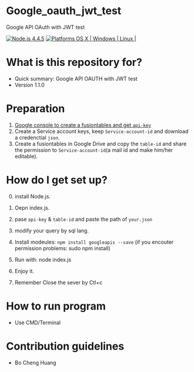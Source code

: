 # Google_oauth_jwt_test
Google API OAuth with JWT test

[![Node.js 4.4.5](https://img.shields.io/badge/Node.js-4.4.5-orange.svg)](https://nodejs.org/en/)
[![Platforms OS X | Windows | Linux |](https://img.shields.io/badge/Platforms-OS%20X%20%7C%20Windows%20%7C%20Linux%20-lightgray.svg)](https://nodejs.org/en/)

# What is this repository for? ###

* Quick summary: Google API OAUTH with JWT test
* Version 1.1.0

# Preparation ###

1. [Google console to create a fusiontables and get `api-key`](https://console.developers.google.com)
2. Create a Service account keys, keep `Service-account-id` and download a credenctial `json`.
3. Create a fusiontables in Google Drive and copy the `table-id` and share the permission to `Service-account-id`(a mail id and make him/her editable).

# How do I get set up? ###

0. install Node.js.

1. Oepn index.js.

2. pase `api-key` & `table-id` and paste the path of `your.json`

3. modify your query by sql lang.

5. Install modeules: 
    `npm install googleapis --save` (if you encouter permission problems: sudo npm install)

6. Run with: node index.js

7. Enjoy it.

8. Remember Close the sever by Ctl+c

# How to run program ###
* Use CMD/Terminal

# Contribution guidelines ###
* Bo Cheng Huang
